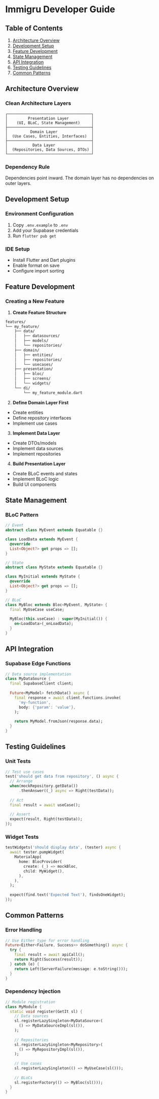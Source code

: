 # Immigru Developer Guide

## Table of Contents
1. [Architecture Overview](#architecture-overview)
2. [Development Setup](#development-setup)
3. [Feature Development](#feature-development)
4. [State Management](#state-management)
5. [API Integration](#api-integration)
6. [Testing Guidelines](#testing-guidelines)
7. [Common Patterns](#common-patterns)

## Architecture Overview

### Clean Architecture Layers

```
┌─────────────────────────────────────┐
│         Presentation Layer          │
│    (UI, BLoC, State Management)     │
├─────────────────────────────────────┤
│          Domain Layer               │
│  (Use Cases, Entities, Interfaces)  │
├─────────────────────────────────────┤
│           Data Layer                │
│  (Repositories, Data Sources, DTOs) │
└─────────────────────────────────────┘
```

### Dependency Rule
Dependencies point inward. The domain layer has no dependencies on outer layers.

## Development Setup

### Environment Configuration
1. Copy `.env.example` to `.env`
2. Add your Supabase credentials
3. Run `flutter pub get`

### IDE Setup
- Install Flutter and Dart plugins
- Enable format on save
- Configure import sorting

## Feature Development

### Creating a New Feature

1. **Create Feature Structure**
```bash
features/
└── my_feature/
    ├── data/
    │   ├── datasources/
    │   ├── models/
    │   └── repositories/
    ├── domain/
    │   ├── entities/
    │   ├── repositories/
    │   └── usecases/
    ├── presentation/
    │   ├── bloc/
    │   ├── screens/
    │   └── widgets/
    └── di/
        └── my_feature_module.dart
```

2. **Define Domain Layer First**
- Create entities
- Define repository interfaces
- Implement use cases

3. **Implement Data Layer**
- Create DTOs/models
- Implement data sources
- Implement repositories

4. **Build Presentation Layer**
- Create BLoC events and states
- Implement BLoC logic
- Build UI components

## State Management

### BLoC Pattern
```dart
// Event
abstract class MyEvent extends Equatable {}

class LoadData extends MyEvent {
  @override
  List<Object?> get props => [];
}

// State
abstract class MyState extends Equatable {}

class MyInitial extends MyState {
  @override
  List<Object?> get props => [];
}

// BLoC
class MyBloc extends Bloc<MyEvent, MyState> {
  final MyUseCase useCase;
  
  MyBloc(this.useCase) : super(MyInitial()) {
    on<LoadData>(_onLoadData);
  }
}
```

## API Integration

### Supabase Edge Functions
```dart
// Data source implementation
class MyDataSource {
  final SupabaseClient client;
  
  Future<MyModel> fetchData() async {
    final response = await client.functions.invoke(
      'my-function',
      body: {'param': 'value'},
    );
    
    return MyModel.fromJson(response.data);
  }
}
```

## Testing Guidelines

### Unit Tests
```dart
// Test use cases
test('should get data from repository', () async {
  // Arrange
  when(mockRepository.getData())
      .thenAnswer((_) async => Right(testData));
  
  // Act
  final result = await useCase();
  
  // Assert
  expect(result, Right(testData));
});
```

### Widget Tests
```dart
testWidgets('should display data', (tester) async {
  await tester.pumpWidget(
    MaterialApp(
      home: BlocProvider(
        create: (_) => mockBloc,
        child: MyWidget(),
      ),
    ),
  );
  
  expect(find.text('Expected Text'), findsOneWidget);
});
```

## Common Patterns

### Error Handling
```dart
// Use Either type for error handling
Future<Either<Failure, Success>> doSomething() async {
  try {
    final result = await apiCall();
    return Right(Success(result));
  } catch (e) {
    return Left(ServerFailure(message: e.toString()));
  }
}
```

### Dependency Injection
```dart
// Module registration
class MyModule {
  static void register(GetIt sl) {
    // Data sources
    sl.registerLazySingleton<MyDataSource>(
      () => MyDataSourceImpl(sl()),
    );
    
    // Repositories
    sl.registerLazySingleton<MyRepository>(
      () => MyRepositoryImpl(sl()),
    );
    
    // Use cases
    sl.registerLazySingleton(() => MyUseCase(sl()));
    
    // BLoCs
    sl.registerFactory(() => MyBloc(sl()));
  }
}
```
